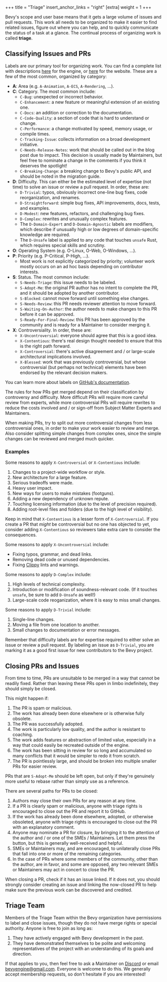 +++
title = "Triage"
insert_anchor_links = "right"
[extra]
weight = 1
+++

Bevy's scope and user base means that it gets a large volume of issues and pull requests. This work all needs to be organized to make it easier to find related issues, figure out where you can help, and to quickly communicate the status of a task at a glance. The continual process of organizing work is called **triage**.

## Classifying Issues and PRs

Labels are our primary tool for organizing work. You can find a complete list with descriptions [here](https://github.com/bevyengine/bevy/labels) for the engine, or [here](https://github.com/bevyengine/bevy-website/labels) for the website. These are a few of the most common, organized by category:

- **A**: Area (e.g. `A-Animation`, `A-ECS`, `A-Rendering`, ...).
- **C**: Category. The most common include:
  - `C-Bug`: unexpected or incorrect behavior.
  - `C-Enhancement`: a new feature or meaningful extension of an existing one.
  - `C-Docs`: an addition or correction to the documentation.
  - `C-Code-Quality`: a section of code that is hard to understand or change.
  - `C-Performance`: a change motivated by speed, memory usage, or compile times.
  - `C-Tracking-Issue`: collects information on a broad development initiative.
  - `C-Needs-Release-Notes`: work that should be called out in the blog post due to impact. This decision is usually made by Maintainers, but feel free to nominate a change in the comments if you think it deserves the spotlight!
  - `C-Breaking-Change`: a breaking change to Bevy's public API, and should be noted in the migration guide.
- **D**: Difficulty. This can either be the estimated level of expertise (not time) to solve an issue or review a pull request. In order, these are:
  - `D-Trivial`: typos, obviously incorrect one-line bug fixes, code reorganization, and renames.
  - `D-Straightforward`: simple bug fixes, API improvements, docs, tests, and examples.
  - `D-Modest`: new features, refactors, and challenging bug fixes.
  - `D-Complex`: rewrites and unusually complex features.
  - The `D-Domain-Expert` and `D-Domain-Agnostic` labels are modifiers, which describe if unusually high or low degrees of domain-specific knowledge are required.
  - The `D-Unsafe` label is applied to any code that touches `unsafe` Rust, which requires special skills and scrutiny.
- **O**: Operating System (e.g. O-Linux, O-Web, O-Windows, ...).
- **P**: Priority (e.g. P-Critical, P-High, ...).
  - Most work is not explicitly categorized by priority; volunteer work mostly occurs on an ad hoc basis depending on contributor interests.
- **S**: Status. The most common include:
  - `S-Needs-Triage`: this issue needs to be labeled.
  - `S-Adopt-Me`: the original PR author has no intent to complete the PR, and it should be adopted by another contributor.
  - `S-Blocked`: cannot move forward until something else changes.
  - `S-Needs-Review`: this PR needs reviewer attention to move forward.
  - `S-Waiting-On-Author`: the author needs to make changes to this PR before it can be approved.
  - `S-Ready-For-Final-Review`: this PR has been approved by the community and is ready for a Maintainer to consider merging it.
- **X**: Controversiality. In order, these are:
  - `X-Uncontroversial`: everyone should agree that this is a good idea.
  - `X-Contentious`: there's real design thought needed to ensure that this is the right path forward.
  - `X-Controversial`: there's active disagreement and / or large-scale architectural implications involved.
  - `X-Blessed`: work that was previously controversial, but whose controversial (but perhaps not technical) elements have been endorsed by the relevant decision makers.

You can learn more about labels on [GitHub's documentation](https://docs.github.com/en/issues/using-labels-and-milestones-to-track-work/managing-labels).

The rules for how PRs get merged depend on their classification by controversy and difficulty. More difficult PRs will require more careful review from experts, while more controversial PRs will require rewrites to reduce the costs involved and / or sign-off from Subject Matter Experts and Maintainers.

When making PRs, try to split out more controversial changes from less controversial ones, in order to make your work easier to review and merge. Also consider splitting simple changes from complex ones, since the simple changes can be reviewed and merged much quicker.

### Examples

Some reasons to apply `X-Controversial` or `X-Contentious` include:

1. Changes to a project-wide workflow or style.
2. New architecture for a large feature.
3. Serious tradeoffs were made.
4. Heavy user impact.
5. New ways for users to make mistakes (footguns).
6. Adding a new dependency of unknown repute.
7. Touching licensing information (due to the level of precision required).
8. Adding root-level files and folders (due to the high level of visibility).

Keep in mind that `X-Contentious` is a lesser form of `X-Controversial`. If you create a PR that _might_ be controversial but no one has objected to yet, consider adding `X-Contentious` so reviewers take extra care to consider the consequences.

Some reasons to apply `X-Uncontroversial` include:

- Fixing typos, grammar, and dead links.
- Removing dead code or unused dependencies.
- Fixing [Clippy] lints and warnings.

[Clippy]: https://doc.rust-lang.org/clippy/

Some reasons to apply `D-Complex` include:

1. High levels of technical complexity.
2. Introduction or modification of soundness-relevant code. (If it touches `unsafe`, be sure to add `D-Unsafe` as well!)
3. Large-scale code reoganization, where it is easy to miss small changes.

Some reasons to apply `D-Trivial` include:

1. Single-line changes.
2. Moving a file from one location to another.
3. Small changes to documentation or error messages.

Remember that difficulty labels are for expertise required to either solve an issue or review a pull request. By labeling an issue as `D-Trivial`, you are marking it as a good first issue for new contributors to the Bevy project.

## Closing PRs and Issues

From time to time, PRs are unsuitable to be merged in a way that cannot be readily fixed. Rather than leaving these PRs open in limbo indefinitely, they should simply be closed.

This might happen if:

1. The PR is spam or malicious.
2. The work has already been done elsewhere or is otherwise fully obsolete.
3. The PR was successfully adopted.
4. The work is particularly low quality, and the author is resistant to coaching.
5. The work adds features or abstraction of limited value, especially in a way that could easily be recreated outside of the engine.
6. The work has been sitting in review for so long and accumulated so many conflicts that it would be simpler to redo it from scratch.
7. The PR is pointlessly large, and should be broken into multiple smaller PRs for easier review.

PRs that are `S-Adopt-Me` should be left open, but only if they're genuinely more useful to rebase rather than simply use as a reference.

There are several paths for PRs to be closed:

1. Authors may close their own PRs for any reason at any time.
2. If a PR is clearly spam or malicious, anyone with triage rights is encouraged to close out the PR and report it to GitHub.
3. If the work has already been done elsewhere, adopted, or otherwise obsoleted, anyone with triage rights is encouraged to close out the PR with an explanatory comment.
4. Anyone may nominate a PR for closure, by bringing it to the attention of the author and / or one of the SMEs / Maintainers. Let them press the button, but this is generally well-received and helpful.
5. SMEs or Maintainers may, and are encouraged, to unilaterally close PRs that fall into one or more of the remaining categories.
6. In the case of PRs where some members of the community, other than the author, are in favor, and some are opposed, any two relevant SMEs or Maintainers may act in concert to close the PR.

When closing a PR, check if it has an issue linked. If it does not, you should strongly consider creating an issue and linking the now-closed PR to help make sure the previous work can be discovered and credited.

## Triage Team

Members of the Triage Team within the Bevy organization have permissions to label and close issues, though they do not have merge rights or special authority. Anyone is free to join as long as:

1. They have actively engaged with Bevy development in the past.
2. They have demonstrated themselves to be polite and welcoming representatives of the project with an understanding of its goals and direction.

If that applies to you, then feel free to ask a Maintainer on [Discord] or email <bevyengine@gmail.com>. Everyone is welcome to do this. We generally accept membership requests, so don't hesitate if you are interested!

[Discord]: https://discord.gg/bevy
